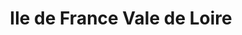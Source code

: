 ---
ref: sol-121-0022
title: "Ile de France Vale de Loire"
author_name: ["Abel"]
publisher: ["SNCF"]
year: "unknown date"
origin: ["France"]
formats: ["brochure"]
disciplines: [graphic-design]
tags: ["Expo 58"]
layout: artifact
status: ["scan"]
published: false
int_published: false
image_count:
date_added: 2023-06-16
batch: 58/france/1
---